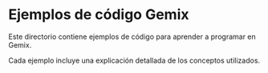 # Ejemplos de código Gemix

Este directorio contiene ejemplos de código para aprender a programar en Gemix.

Cada ejemplo incluye una explicación detallada de los conceptos utilizados.